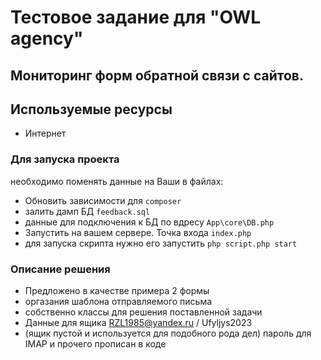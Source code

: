 # Тестовое задание для "OWL agency"
## Мониторинг форм обратной связи с сайтов.

## Используемые ресурсы

* Интернет

### Для запуска проекта

необходимо поменять данные на Ваши в файлах:

* Обновить зависимости для ```composer```
* залить дамп БД ```feedback.sql```
* данные для подключения к БД по вдресу ```App\core\DB.php```
* Запустить на вашем сервере. Точка входа ```index.php```
* для запуска скрипта нужно его запустить ```php script.php start```

### Описание решения

* Предложено в качестве примера 2 формы
* оргазания шаблона отправляемого письма
* собственно классы для решения поставленной задачи
* Данные для ящика RZL1985@yandex.ru / Ufyljys2023
* (ящик пустой и используется для подобного рода дел) пароль для IMAP и прочего прописан в коде